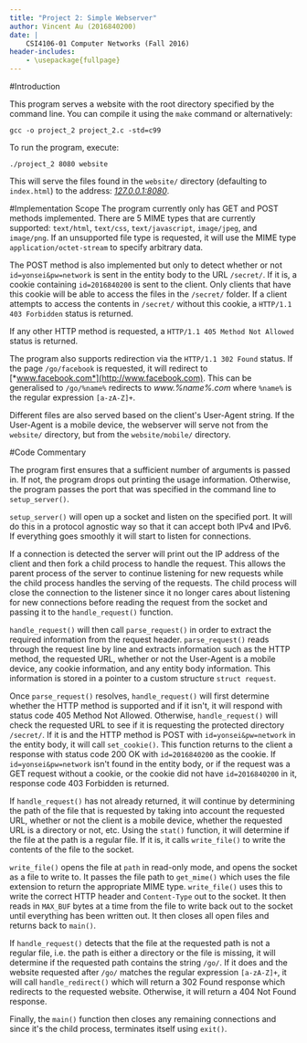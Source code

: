 ```yaml
---
title: "Project 2: Simple Webserver"
author: Vincent Au (2016840200)
date: |
    CSI4106-01 Computer Networks (Fall 2016)
header-includes:
    - \usepackage{fullpage}
---
```


#Introduction

This program serves a website with the root directory specified by the command line. You can compile it using the `make` command or alternatively:

```
gcc -o project_2 project_2.c -std=c99
```

To run the program, execute:

```
./project_2 8080 website
```

This will serve the files found in the `website/` directory (defaulting to `index.html`) to the address: [*127.0.0.1:8080*](http://127.0.0.1:8080).

#Implementation Scope
The program currently only has GET and POST methods implemented. There are 5 MIME types that are currently supported: `text/html`, `text/css`, `text/javascript`, `image/jpeg`, and `image/png`. If an unsupported file type is requested, it will use the MIME type `application/octet-stream` to specify arbitrary data.

The POST method is also implemented but only to detect whether or not `id=yonsei&pw=network` is sent in the entity body to the URL `/secret/`. If it is, a cookie containing `id=2016840200` is sent to the client. Only clients that have this cookie will be able to access the files in the `/secret/` folder. If a client attempts to access the contents in `/secret/` without this cookie, a `HTTP/1.1 403 Forbidden` status is returned.

If any other HTTP method is requested, a `HTTP/1.1 405 Method Not Allowed` status is returned.

The program also supports redirection via the `HTTP/1.1 302 Found` status. If the page `/go/facebook` is requested, it will redirect to [*www.facebook.com*](http://www.facebook.com). This can be generalised to `/go/%name%` redirects to *www.%name%.com* where `%name%` is the regular expression `[a-zA-Z]+`.

Different files are also served based on the client's User-Agent string. If the User-Agent is a mobile device, the webserver will serve not from the `website/` directory, but from the `website/mobile/` directory.

#Code Commentary

The program first ensures that a sufficient number of arguments is passed in. If not, the program drops out printing the usage information. Otherwise, the program passes the port that was specified in the command line to `setup_server()`.

`setup_server()` will open up a socket and listen on the specified port. It will do this in a protocol agnostic way so that it can accept both IPv4 and IPv6. If everything goes smoothly it will start to listen for connections.

If a connection is detected the server will print out the IP address of the client and then fork a child process to handle the request. This allows the parent process of the server to continue listening for new requests while the child process handles the serving of the requests. The child process will close the connection to the listener since it no longer cares about listening for new connections before reading the request from the socket and passing it to the `handle_request()` function.

`handle_request()` will then call `parse_request()` in order to extract the required information from the request header. `parse_request()` reads through the request line by line and extracts information such as the HTTP method, the requested URL, whether or not the User-Agent is a mobile device, any cookie information, and any entity body information. This information is stored in a pointer to a custom structure `struct request`.

Once `parse_request()` resolves, `handle_request()` will first determine whether the HTTP method is supported and if it isn't, it will respond with status code 405 Method Not Allowed. Otherwise, `handle_request()` will check the requested URL to see if it is requesting the protected directory `/secret/`. If it is and the HTTP method is POST with `id=yonsei&pw=network` in the entity body, it will call `set_cookie()`. This function returns to the client a response with status code 200 OK with `id=2016840200` as the cookie. If `id=yonsei&pw=network` isn't found in the entity body, or if the request was a GET request without a cookie, or the cookie did not have `id=2016840200` in it, response code 403 Forbidden is returned.

If `handle_request()` has not already returned, it will continue by determining the path of the file that is requested by taking into account the requested URL, whether or not the client is a mobile device, whether the requested URL is a directory or not, etc. Using the `stat()` function, it will determine if the file at the path is a regular file. If it is, it calls `write_file()` to write the contents of the file to the socket.

`write_file()` opens the file at `path` in read-only mode, and opens the socket as a file to write to. It passes the file path to `get_mime()` which uses the file extension to return the appropriate MIME type. `write_file()` uses this to write the correct HTTP header and `Content-Type` out to the socket. It then reads in `MAX_BUF` bytes at a time from the file to write back out to the socket until everything has been written out. It then closes all open files and returns back to `main()`.

If `handle_request()` detects that the file at the requested path is not a regular file, i.e. the path is either a directory or the file is missing, it will determine if the requested path contains the string `/go/`. If it does and the website requested after `/go/` matches the regular expression `[a-zA-Z]+`, it will call `handle_redirect()` which will return a 302 Found response which redirects to the requested website. Otherwise, it will return a 404 Not Found response.

Finally, the `main()` function then closes any remaining connections and since it's the child process, terminates itself using `exit()`.

<!--
#Disclaimer

The ethernet structures and declarations used in this program were inspired and adapted from the [*Programming with pcap*](http://www.tcpdump.org/pcap.html)[^1] tutorial by Tim Carstens of the Tcpdump Group.



[^1]: <http://www.tcpdump.org/pcap.html>


Used websites:
get last occurence of character
http://www.ibm.com/support/knowledgecenter/ssw_ibm_i_72/rtref/strrchr.htm

printf function guide
http://www.ozzu.com/cpp-tutorials/tutorial-writing-custom-printf-wrapper-function-t89166.html

-->

